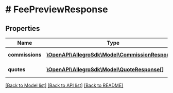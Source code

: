 # # FeePreviewResponse

## Properties

Name | Type | Description | Notes
------------ | ------------- | ------------- | -------------
**commissions** | [**\OpenAPI\AllegroSdk\Model\CommissionResponse[]**](CommissionResponse.md) | An array of commissions. | [optional]
**quotes** | [**\OpenAPI\AllegroSdk\Model\QuoteResponse[]**](QuoteResponse.md) | An array of quotes. | [optional]

[[Back to Model list]](../../README.md#models) [[Back to API list]](../../README.md#endpoints) [[Back to README]](../../README.md)
